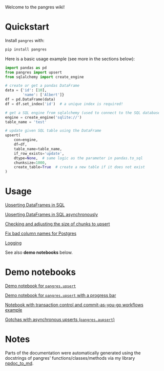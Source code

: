 Welcome to the pangres wiki!

# Quickstart

Install `pangres` with:

```bash
pip install pangres
```

Here is a basic usage example (see more in the sections below):

```python
import pandas as pd
from pangres import upsert
from sqlalchemy import create_engine

# create or get a pandas DataFrame
data = {'id': [10],
        'name': ['Albert']}
df = pd.DataFrame(data)
df = df.set_index('id')  # a unique index is required!

# get a SQL engine from sqlalchemy (used to connect to the SQL database)
engine = create_engine('sqlite://')
table_name = 'test'

# update given SQL table using the DataFrame
upsert(
    con=engine,
    df=df,
    table_name=table_name,
    if_row_exists='update',
    dtype=None,  # same logic as the parameter in pandas.to_sql
    chunksize=1000,
    create_table=True  # create a new table if it does not exist
)
```

# Usage

[Upserting DataFrames in SQL](https://github.com/ThibTrip/pangres/wiki/Upsert)

[Upserting DataFrames in SQL asynchronously](https://github.com/ThibTrip/pangres/wiki/Aupsert)

[Checking and adjusting the size of chunks to upsert](https://github.com/ThibTrip/pangres/wiki/Chunksize-Adjustment)

[Fix bad column names for Postgres](https://github.com/ThibTrip/pangres/wiki/Fix-bad-column-names-postgres)

[Logging](https://github.com/ThibTrip/pangres/wiki/Logging)

See also **demo notebooks** below.

# Demo notebooks

[Demo notebook for `pangres.upsert`](https://github.com/ThibTrip/pangres/blob/master/demos/pangres_demo.ipynb)

[Demo notebook for `pangres.upsert` with a progress bar](https://github.com/ThibTrip/pangres/blob/master/demos/pangres_demo_tqdm.ipynb)

[Notebook with transaction control and commit-as-you-go workflows example](https://github.com/ThibTrip/pangres/blob/master/demos/transaction_control.ipynb)

[Gotchas with asynchronous upserts (`pangres.aupsert`)](https://github.com/ThibTrip/pangres/blob/master/demos/gotchas_asynchronous_pangres.ipynb)

# Notes

Parts of the documentation were automatically generated using the docstrings of pangres' functions/classes/methods via my library [npdoc_to_md](https://github.com/ThibTrip/npdoc_to_md).
